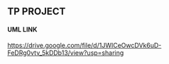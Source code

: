 ## TP PROJECT

#### UML LINK

https://drive.google.com/file/d/1JWICeOwcDVk6uD-FeDRg0vtv_5kDDb13/view?usp=sharing
